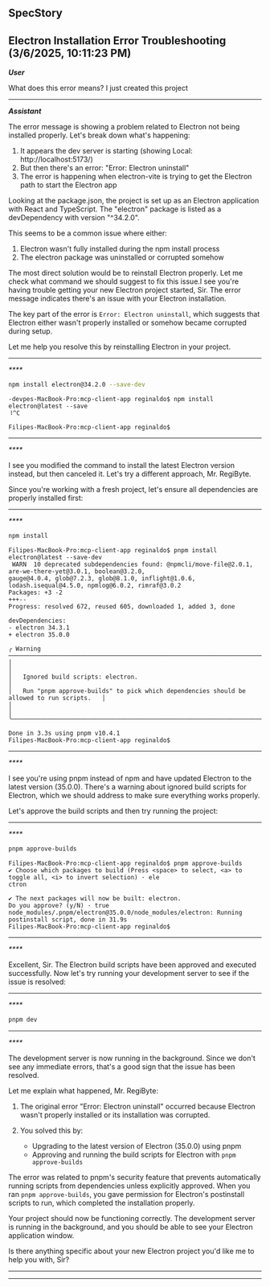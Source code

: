 ## SpecStory

## Electron Installation Error Troubleshooting (3/6/2025, 10:11:23 PM)

_**User**_

What does this error means? I just created this project

---

_**Assistant**_

<think>The error message is showing a problem related to Electron not being installed properly. Let's break down what's happening:

1. It appears the dev server is starting (showing Local: http://localhost:5173/)
2. But then there's an error: "Error: Electron uninstall" 
3. The error is happening when electron-vite is trying to get the Electron path to start the Electron app

Looking at the package.json, the project is set up as an Electron application with React and TypeScript. The "electron" package is listed as a devDependency with version "^34.2.0".

This seems to be a common issue where either:
1. Electron wasn't fully installed during the npm install process
2. The electron package was uninstalled or corrupted somehow

The most direct solution would be to reinstall Electron properly. Let me check what command we should suggest to fix this issue.</think>I see you're having trouble getting your new Electron project started, Sir. The error message indicates there's an issue with your Electron installation. 

The key part of the error is `Error: Electron uninstall`, which suggests that Electron either wasn't properly installed or somehow became corrupted during setup.

Let me help you resolve this by reinstalling Electron in your project.

---

_****_

```bash
npm install electron@34.2.0 --save-dev
```

```
-devpes-MacBook-Pro:mcp-client-app reginaldo$ npm install electron@latest --save 
⠸^C

Filipes-MacBook-Pro:mcp-client-app reginaldo$
```

---

_****_

I see you modified the command to install the latest Electron version instead, but then canceled it. Let's try a different approach, Mr. RegiByte.

Since you're working with a fresh project, let's ensure all dependencies are properly installed first:

---

_****_

```bash
npm install
```

```
Filipes-MacBook-Pro:mcp-client-app reginaldo$ pnpm install electron@latest --save-dev
 WARN  10 deprecated subdependencies found: @npmcli/move-file@2.0.1, are-we-there-yet@3.0.1, boolean@3.2.0, 
gauge@4.0.4, glob@7.2.3, glob@8.1.0, inflight@1.0.6, lodash.isequal@4.5.0, npmlog@6.0.2, rimraf@3.0.2
Packages: +3 -2
+++--
Progress: resolved 672, reused 605, downloaded 1, added 3, done

devDependencies:
- electron 34.3.1
+ electron 35.0.0

╭ Warning ───────────────────────────────────────────────────────────────────────────────────╮
│                                                                                            │
│   Ignored build scripts: electron.                                                         │
│   Run "pnpm approve-builds" to pick which dependencies should be allowed to run scripts.   │
│                                                                                            │
╰────────────────────────────────────────────────────────────────────────────────────────────╯

Done in 3.3s using pnpm v10.4.1
Filipes-MacBook-Pro:mcp-client-app reginaldo$
```

---

_****_

I see you're using pnpm instead of npm and have updated Electron to the latest version (35.0.0). There's a warning about ignored build scripts for Electron, which we should address to make sure everything works properly.

Let's approve the build scripts and then try running the project:

---

_****_

```bash
pnpm approve-builds
```

```
Filipes-MacBook-Pro:mcp-client-app reginaldo$ pnpm approve-builds
✔ Choose which packages to build (Press <space> to select, <a> to toggle all, <i> to invert selection) · ele
ctron

✔ The next packages will now be built: electron.
Do you approve? (y/N) · true
node_modules/.pnpm/electron@35.0.0/node_modules/electron: Running postinstall script, done in 31.9s
Filipes-MacBook-Pro:mcp-client-app reginaldo$
```

---

_****_

Excellent, Sir. The Electron build scripts have been approved and executed successfully. Now let's try running your development server to see if the issue is resolved:

---

_****_

```bash
pnpm dev
```

---

_****_

The development server is now running in the background. Since we don't see any immediate errors, that's a good sign that the issue has been resolved.

Let me explain what happened, Mr. RegiByte:

1. The original error "Error: Electron uninstall" occurred because Electron wasn't properly installed or its installation was corrupted.

2. You solved this by:
   - Upgrading to the latest version of Electron (35.0.0) using pnpm
   - Approving and running the build scripts for Electron with `pnpm approve-builds`

The error was related to pnpm's security feature that prevents automatically running scripts from dependencies unless explicitly approved. When you ran `pnpm approve-builds`, you gave permission for Electron's postinstall scripts to run, which completed the installation properly.

Your project should now be functioning correctly. The development server is running in the background, and you should be able to see your Electron application window.

Is there anything specific about your new Electron project you'd like me to help you with, Sir?

---



---

